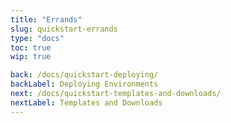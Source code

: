 ```yaml
---
title: "Errands"
slug: quickstart-errands
type: "docs"
toc: true
wip: true

back: /docs/quickstart-deploying/
backLabel: Deploying Environments
next: /docs/quickstart-templates-and-downloads/
nextLabel: Templates and Downloads
---
```

